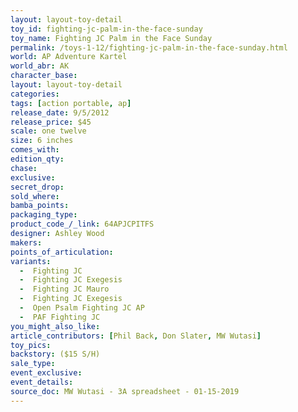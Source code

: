 ```yaml
---
layout: layout-toy-detail 
toy_id: fighting-jc-palm-in-the-face-sunday
toy_name: Fighting JC Palm in the Face Sunday
permalink: /toys-1-12/fighting-jc-palm-in-the-face-sunday.html
world: AP Adventure Kartel
world_abr: AK
character_base: 
layout: layout-toy-detail
categories: 
tags: [action portable, ap] 
release_date: 9/5/2012
release_price: $45 
scale: one twelve
size: 6 inches
comes_with: 
edition_qty: 
chase: 
exclusive: 
secret_drop: 
sold_where: 
bamba_points: 
packaging_type: 
product_code_/_link: 64APJCPITFS
designer: Ashley Wood
makers: 
points_of_articulation: 
variants: 
  -  Fighting JC
  -  Fighting JC Exegesis
  -  Fighting JC Mauro
  -  Fighting JC Exegesis
  -  Open Psalm Fighting JC AP
  -  PAF Fighting JC
you_might_also_like: 
article_contributors: [Phil Back, Don Slater, MW Wutasi]
toy_pics: 
backstory: ($15 S/H)
sale_type: 
event_exclusive: 
event_details: 
source_doc: MW Wutasi - 3A spreadsheet - 01-15-2019
---
```

